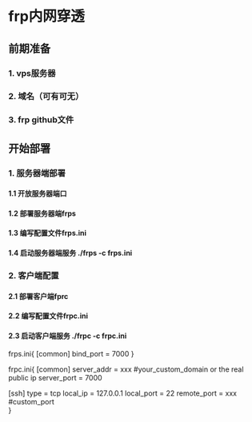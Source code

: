# frp内网穿透

## 前期准备
### 1. vps服务器
### 2. 域名（可有可无）
### 3. frp github文件

## 开始部署

### 1. 服务器端部署

#### 1.1 开放服务器端口
#### 1.2 部署服务器端frps
#### 1.3 编写配置文件frps.ini

#### 1.4 启动服务器端服务 ./frps -c frps.ini


### 2. 客户端配置

#### 2.1 部署客户端fprc
#### 2.2 编写配置文件frpc.ini
#### 2.3 启动客户端服务 ./frpc -c frpc.ini


frps.ini{
[common]
bind_port = 7000
}


frpc.ini{
[common]
server_addr =  xxx #your_custom_domain or the real public ip
server_port = 7000

[ssh]
type = tcp
local_ip = 127.0.0.1
local_port = 22
remote_port = xxx #custom_port  
}
